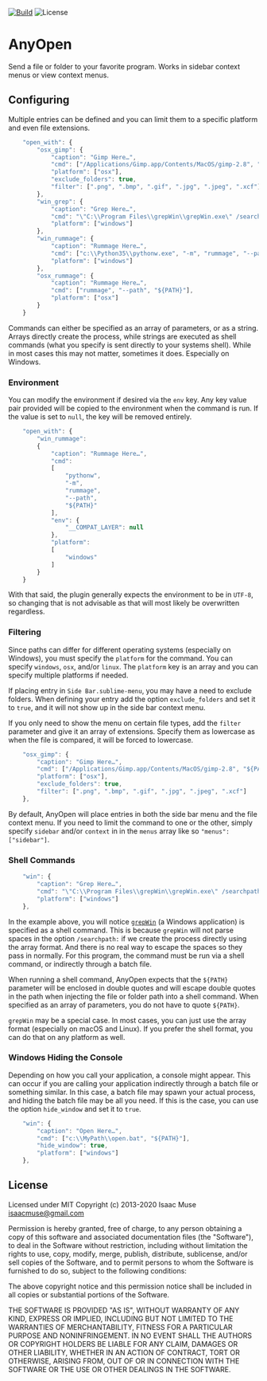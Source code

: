 [![Build][github-ci-image]][github-ci-link]
![License][license-image]
# AnyOpen

Send a file or folder to your favorite program. Works in sidebar context menus or view context menus.

## Configuring

Multiple entries can be defined and you can limit them to a specific platform and even file extensions.

```js
    "open_with": {
        "osx_gimp": {
            "caption": "Gimp Here…",
            "cmd": ["/Applications/Gimp.app/Contents/MacOS/gimp-2.8", "${PATH}"],
            "platform": ["osx"],
            "exclude_folders": true,
            "filter": [".png", ".bmp", ".gif", ".jpg", ".jpeg", ".xcf"]
        },
        "win_grep": {
            "caption": "Grep Here…",
            "cmd": "\"C:\\Program Files\\grepWin\\grepWin.exe\" /searchpath:\"${PATH}\"",
            "platform": ["windows"]
        },
        "win_rummage": {
            "caption": "Rummage Here…",
            "cmd": ["c:\\Python35\\pythonw.exe", "-m", "rummage", "--path", "${PATH}"],
            "platform": ["windows"]
        },
        "osx_rummage": {
            "caption": "Rummage Here…",
            "cmd": ["rummage", "--path", "${PATH}"],
            "platform": ["osx"]
        }
    }
```

Commands can either be specified as an array of parameters, or as a string. Arrays directly create the process, while
strings are executed as shell commands (what you specify is sent directly to your systems shell). While in most cases
this may not matter, sometimes it does. Especially on Windows.

### Environment

You can modify the environment if desired via the `env` key. Any key value pair provided will be copied to the
environment when the command is run. If the value is set to `null`, the key will be removed entirely.

```js
    "open_with": {
        "win_rummage":
        {
            "caption": "Rummage Here…",
            "cmd":
            [
                "pythonw",
                "-m",
                "rummage",
                "--path",
                "${PATH}"
            ],
            "env": {
                "__COMPAT_LAYER": null
            },
            "platform":
            [
                "windows"
            ]
        }
    }
```

With that said, the plugin generally expects the environment to be in `UTF-8`, so changing that is not advisable as that
will most likely be overwritten regardless.

### Filtering

Since paths can differ for different operating systems (especially on Windows), you must specify the `platform` for the
command.  You can specify `windows`, `osx`, and/or `linux`. The `platform` key is an array and you can specify multiple
platforms if needed.

If placing entry in `Side Bar.sublime-menu`, you may have a need to exclude folders.  When defining your entry add the
option `exclude_folders` and set it to `true`, and it will not show up in the side bar context menu.

If you only need to show the menu on certain file types, add the `filter` parameter and give it an array of extensions.
Specify them as lowercase as when the file is compared, it will be forced to lowercase.


```js
    "osx_gimp": {
        "caption": "Gimp Here…",
        "cmd": ["/Applications/Gimp.app/Contents/MacOS/gimp-2.8", "${PATH}"],
        "platform": ["osx"],
        "exclude_folders": true,
        "filter": [".png", ".bmp", ".gif", ".jpg", ".jpeg", ".xcf"]
    },
```

By default, AnyOpen will place entries in both the side bar menu and the file context menu.  If you need to limit the
command to one or the other, simply specify `sidebar` and/or `context` in in the `menus` array like so
`"menus": ["sidebar"]`.

### Shell Commands

```js
    "win": {
        "caption": "Grep Here…",
        "cmd": "\"C:\\Program Files\\grepWin\\grepWin.exe\" /searchpath:\"${PATH}\"",
        "platform": ["windows"]
    },
```

In the example above, you will notice [`grepWin`](http://stefanstools.sourceforge.net/grepWin.html) (a Windows
application) is specified as a shell command. This is because `grepWin` will not parse spaces in the option
`/searchpath:` if we create the process directly using the array format. And there is no real way to escape the spaces
so they pass in normally. For this program, the command must be run via a shell command, or indirectly through a batch
file.

When running a shell command, AnyOpen expects that the `${PATH}` parameter will be enclosed in double quotes and will
    escape double quotes in the path when injecting the file or folder path into a shell command. When specified as an
    array of parameters, you do not have to quote `${PATH}`.

`grepWin` may be a special case. In most cases, you can just use the array format (especially on macOS and Linux).  If
you prefer the shell format, you can do that on any platform as well.

### Windows Hiding the Console

Depending on how you call your application, a console might appear. This can occur if you are calling your application
indirectly through a batch file or something similar. In this case, a batch file may spawn your actual process, and
hiding the batch file may be all you need. If this is the case, you can use the option `hide_window` and set it to
`true`.

```js
    "win": {
        "caption": "Open Here…",
        "cmd": ["c:\\MyPath\\open.bat", "${PATH}"],
        "hide_window": true,
        "platform": ["windows"]
    },
```

## License

Licensed under MIT
Copyright (c) 2013-2020 Isaac Muse <isaacmuse@gmail.com>

Permission is hereby granted, free of charge, to any person obtaining a copy of this software and associated
documentation files (the "Software"), to deal in the Software without restriction, including without limitation the
rights to use, copy, modify, merge, publish, distribute, sublicense, and/or sell copies of the Software, and to permit
persons to whom the Software is furnished to do so, subject to the following conditions:

The above copyright notice and this permission notice shall be included in all copies or substantial portions of the
Software.

THE SOFTWARE IS PROVIDED "AS IS", WITHOUT WARRANTY OF ANY KIND, EXPRESS OR IMPLIED, INCLUDING BUT NOT LIMITED TO THE
WARRANTIES OF MERCHANTABILITY, FITNESS FOR A PARTICULAR PURPOSE AND NONINFRINGEMENT. IN NO EVENT SHALL THE AUTHORS OR
COPYRIGHT HOLDERS BE LIABLE FOR ANY CLAIM, DAMAGES OR OTHER LIABILITY, WHETHER IN AN ACTION OF CONTRACT, TORT OR
OTHERWISE, ARISING FROM, OUT OF OR IN CONNECTION WITH THE SOFTWARE OR THE USE OR OTHER DEALINGS IN THE SOFTWARE.

[github-ci-image]: https://github.com/facelessuser/sublime-markdown-popups/workflows/build/badge.svg?branch=master&event=push
[github-ci-link]: https://github.com/facelessuser/sublime-markdown-popups/actions?query=workflow%3Abuild+branch%3Amaster
[license-image]: https://img.shields.io/badge/license-MIT-blue.svg?labelColor=333333
